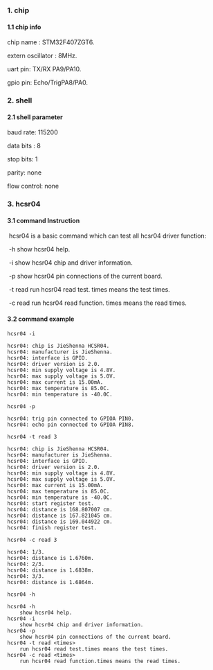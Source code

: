 ### 1. chip

#### 1.1 chip info

chip name : STM32F407ZGT6.

extern oscillator : 8MHz.

uart pin: TX/RX PA9/PA10.

gpio pin: Echo/TrigPA8/PA0.

### 2. shell

#### 2.1 shell parameter

baud rate: 115200

data bits : 8

stop bits: 1

parity: none

flow control: none

### 3. hcsr04

#### 3.1 command Instruction

​          hcsr04 is a basic command which can test all hcsr04 driver function:

​           -h        show hcsr04 help. 

​           -i         show hcsr04 chip and driver information.

​           -p       show hcsr04 pin connections of the current board.

​           -t read <times>        run hcsr04 read test. times means the test times.

​           -c read <times>        run hcsr04 read function. times means the read times.

#### 3.2 command example

```shell
hcsr04 -i

hcsr04: chip is JieShenna HCSR04.
hcsr04: manufacturer is JieShenna.
hcsr04: interface is GPIO.
hcsr04: driver version is 2.0.
hcsr04: min supply voltage is 4.8V.
hcsr04: max supply voltage is 5.0V.
hcsr04: max current is 15.00mA.
hcsr04: max temperature is 85.0C.
hcsr04: min temperature is -40.0C.
```

```shell
hcsr04 -p

hcsr04: trig pin connected to GPIOA PIN0.
hcsr04: echo pin connected to GPIOA PIN8.
```

```shell
hcsr04 -t read 3

hcsr04: chip is JieShenna HCSR04.
hcsr04: manufacturer is JieShenna.
hcsr04: interface is GPIO.
hcsr04: driver version is 2.0.
hcsr04: min supply voltage is 4.8V.
hcsr04: max supply voltage is 5.0V.
hcsr04: max current is 15.00mA.
hcsr04: max temperature is 85.0C.
hcsr04: min temperature is -40.0C.
hcsr04: start register test.
hcsr04: distance is 168.807007 cm.
hcsr04: distance is 167.821045 cm.
hcsr04: distance is 169.044922 cm.
hcsr04: finish register test.
```

```shell
hcsr04 -c read 3

hcsr04: 1/3.
hcsr04: distance is 1.6760m.
hcsr04: 2/3.
hcsr04: distance is 1.6838m.
hcsr04: 3/3.
hcsr04: distance is 1.6864m.
```

```shell
hcsr04 -h

hcsr04 -h
	show hcsr04 help.
hcsr04 -i
	show hcsr04 chip and driver information.
hcsr04 -p
	show hcsr04 pin connections of the current board.
hcsr04 -t read <times>
	run hcsr04 read test.times means the test times.
hcsr04 -c read <times>
	run hcsr04 read function.times means the read times.
```

